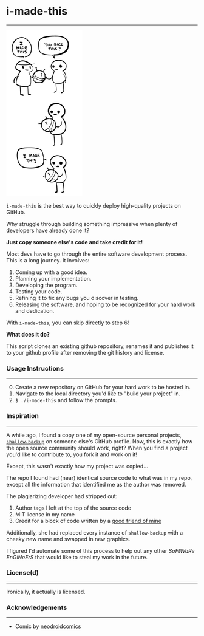 # i-made-this
---

![](img/i-made-this.png)

`i-made-this` is the best way to quickly deploy high-quality projects on GitHub.

Why struggle through building something impressive when plenty of developers have already done it?

**Just copy someone else's code and take credit for it!**

Most devs have to go through the entire software development process. This is a long journey. It involves:

1. Coming up with a good idea.
2. Planning your implementation.
3. Developing the program.
4. Testing your code.
5. Refining it to fix any bugs you discover in testing.
6. Releasing the software, and hoping to be recognized for your hard work and dedication.

With `i-made-this`, you can skip directly to step 6!

**What does it do?**

This script clones an existing github repository, renames it and publishes it to your github profile after removing the git history and license.

### Usage Instructions
---

0. Create a new repository on GitHub for your hard work to be hosted in.
1. Navigate to the local directory you'd like to "build your project" in.
2. `$ ./i-made-this` and follow the prompts.

### Inspiration
---

A while ago, I found a copy one of my open-source personal projects, [`shallow-backup`](https://www.github.com/alichtman/shallow-backup) on someone else's GitHub profile. Now, this is exactly how the open source community should work, right? When you find a project you'd like to contribute to, you fork it and work on it!

Except, this wasn't exactly how my project was copied...

The repo I found had (near) identical source code to what was in my repo, except all the information that identified me as the author was removed.

The plagiarizing developer had stripped out:

1. Author tags I left at the top of the source code
2. MIT license in my name
3. Credit for a block of code written by a [good friend of mine](https://github.com/shobrook)

Additionally, she had replaced every instance of `shallow-backup` with a cheeky new name and swapped in new graphics.

I figured I'd automate some of this process to help out any other _SoFtWaRe EnGiNeErS_ that would like to steal my work in the future.

### License(d)
---

Ironically, it actually is licensed.

### Acknowledgements
---

+ Comic by [neodroidcomics](https://nedroidcomics.tumblr.com/post/41879001445/the-internet)
